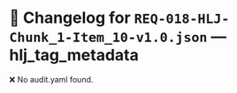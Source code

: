 # 📝 Changelog for `REQ-018-HLJ-Chunk_1-Item_10-v1.0.json` — **hlj_tag_metadata**

❌ No audit.yaml found.
